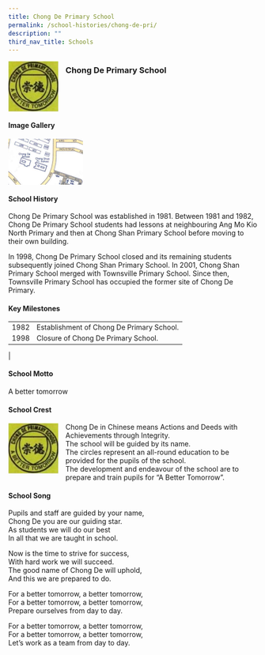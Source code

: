 ```yaml
---
title: Chong De Primary School
permalink: /school-histories/chong-de-pri/
description: ""
third_nav_title: Schools
---
```

<img src="/images/chongdepri1.png" style="width:20%;margin-right:15px;" align = "left">

### **Chong De Primary School**

<br clear="left">

#### **Image Gallery**

<p><a href="https://d1yxymztqoj7qn.amplifyapp.com/images/chongdepri2.jpg">  
<img src="/images/chongdepri2.jpg" style="width:30%;margin-right:15px;" align = "left">
</a></p>

<br clear="left">

#### **School History**
Chong De Primary School was established in 1981. Between 1981 and 1982, Chong De Primary School students had lessons at neighbouring Ang Mo Kio North Primary and then at Chong Shan Primary School before moving to their own building.  
  
In 1998, Chong De Primary School closed and its remaining students subsequently joined Chong Shan Primary School. In 2001, Chong Shan Primary School merged with Townsville Primary School. Since then, Townsville Primary School has occupied the former site of Chong De Primary.

#### **Key Milestones**

|  |  |
|:---:|---|
| 1982 | Establishment of Chong De Primary School. |
| 1998 | Closure of Chong De Primary School. |
|

#### **School Motto**
A better tomorrow

#### **School Crest**
<img src="/images/chongdepri1.png" style="width:20%;margin-right:15px;" align = "left">

Chong De in Chinese means Actions and Deeds with Achievements through Integrity.<br>
The school will be guided by its name.<br>
The circles represent an all-round education to be provided for the pupils of the school.<br>
The development and endeavour of the school are to prepare and train pupils for “A Better Tomorrow”.

#### **School Song**
Pupils and staff are guided by your name,<br>
Chong De you are our guiding star.<br>
As students we will do our best<br>
In all that we are taught in school.

Now is the time to strive for success,<br>
With hard work we will succeed.<br>
The good name of Chong De will uphold,<br>
And this we are prepared to do.

For a better tomorrow, a better tomorrow,<br>
For a better tomorrow, a better tomorrow,<br>
Prepare ourselves from day to day.

For a better tomorrow, a better tomorrow,<br>
For a better tomorrow, a better tomorrow,<br>
Let’s work as a team from day to day.